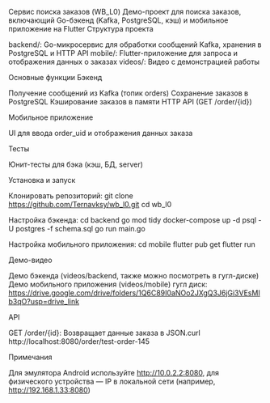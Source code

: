 Сервис поиска заказов (WB_L0)
Демо-проект для поиска заказов, включающий Go-бэкенд (Kafka, PostgreSQL, кэш) и мобильное приложение на Flutter
Структура проекта

backend/: Go-микросервис для обработки сообщений Kafka, хранения в PostgreSQL и HTTP API
mobile/: Flutter-приложение для запроса и отображения данных о заказах
videos/: Видео с демонстрацией работы

Основные функции
Бэкенд

Получение сообщений из Kafka (топик orders)
Сохранение заказов в PostgreSQL
Кэширование заказов в памяти
HTTP API (GET /order/{id})

Мобильное приложение

UI для ввода order_uid и отображения данных заказа

Тесты

Юнит-тесты для бэка (кэш, БД, server)

Установка и запуск

Клонировать репозиторий:
git clone https://github.com/Ternavksy/wb_l0.git
cd wb_l0


Настройка бэкенда:
cd backend
go mod tidy
docker-compose up -d
psql -U postgres -f schema.sql
go run main.go


Настройка мобильного приложения:
cd mobile
flutter pub get
flutter run



Демо-видео

Демо бэкенда (videos/backend, также можно посмотреть в гугл-диске)
Демо мобильного приложения (videos/mobile)
гугл диск: https://drive.google.com/drive/folders/1Q6C89I0aNOo2JXgQ3J6jGi3VEsMIb3qO?usp=drive_link

API

GET /order/{id}: Возвращает данные заказа в JSON.curl http://localhost:8080/order/test-order-145



Примечания

Для эмулятора Android используйте http://10.0.2.2:8080, для физического устройства — IP в локальной сети (например, http://192.168.1.33:8080)
